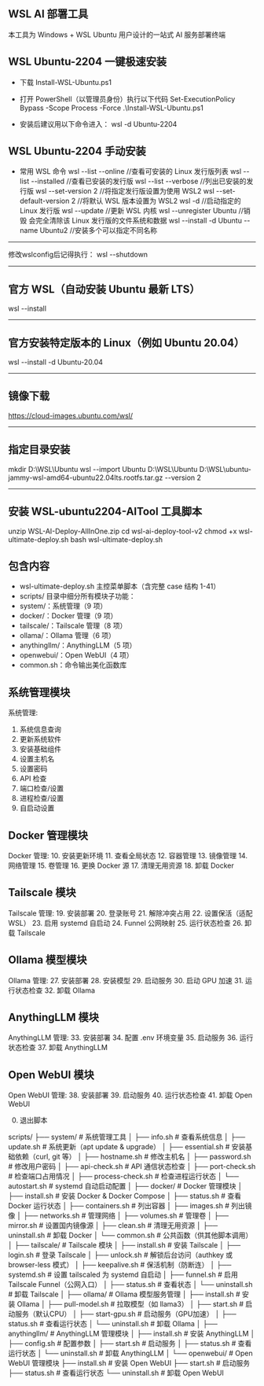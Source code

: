 ## WSL AI 部署工具

本工具为 Windows + WSL Ubuntu 用户设计的一站式 AI 服务部署终端

## WSL Ubuntu-2204 一键极速安装

 - 下载 Install-WSL-Ubuntu.ps1 

 - 打开 PowerShell（以管理员身份）执行以下代码
Set-ExecutionPolicy Bypass -Scope Process -Force
.\Install-WSL-Ubuntu.ps1

 - 安装后建议用以下命令进入：
wsl -d Ubuntu-2204

## WSL Ubuntu-2204 手动安装

 - 常用 WSL 命令
wsl --list --online				          //查看可安装的 Linux 发行版列表
wsl --list --installed		          //查看已安装的发行版
wsl --list --verbose		          	//列出已安装的发行版
wsl --set-version <Distro> 2	      //将指定发行版设置为使用 WSL2
wsl --set-default-version 2		      //将默认 WSL 版本设置为 WSL2
wsl -d <Distro>				            	//启动指定的 Linux 发行版
wsl --update				              	//更新 WSL 内核
wsl --unregister Ubuntu			        //销毁 会完全清除该 Linux 发行版的文件系统和数据
wsl --install -d Ubuntu --name Ubuntu2    	//安装多个可以指定不同名称
-- ---- ---- ---- ---- ---- ---- ---- ---- ---- ---- ---- ---- ---- ---- --
修改wslconfig后记得执行：  wsl --shutdown
-- ---- ---- ---- ---- ---- ---- ---- ---- ---- ---- ---- ---- ---- ---- 
## 官方 WSL（自动安装 Ubuntu 最新 LTS）
wsl --install
-- ---- ---- ---- ---- ---- ---- ---- ---- ---- ---- ---- ---- ---- ---- 
## 官方安装特定版本的 Linux（例如 Ubuntu 20.04）
wsl --install -d Ubuntu-20.04
-- ---- ---- ---- ---- ---- ---- ---- ---- ---- ---- ---- ---- ---- ---- 
## 镜像下载
https://cloud-images.ubuntu.com/wsl/  
-- ---- ---- ---- ---- ---- ---- ---- ---- ---- ---- ---- ---- ---- ---- 
## 指定目录安装
mkdir D:\WSL\Ubuntu
wsl --import Ubuntu D:\WSL\Ubuntu D:\WSL\ubuntu-jammy-wsl-amd64-ubuntu22.04lts.rootfs.tar.gz --version 2
-- ---- ---- ---- ---- ---- ---- ---- ---- ---- ---- ---- ---- ---- ---- 
## 安装 WSL-ubuntu2204-AITool 工具脚本

unzip WSL-AI-Deploy-AllInOne.zip
cd wsl-ai-deploy-tool-v2
chmod +x wsl-ultimate-deploy.sh
bash wsl-ultimate-deploy.sh


## 包含内容
- wsl-ultimate-deploy.sh 主控菜单脚本（含完整 case 结构 1-41）
- scripts/ 目录中细分所有模块子功能：
- system/：系统管理（9 项）
- docker/：Docker 管理（9 项）
- tailscale/：Tailscale 管理（8 项）
- ollama/：Ollama 管理（6 项）
- anythingllm/：AnythingLLM（5 项）
- openwebui/：Open WebUI（4 项）
- common.sh：命令输出美化函数库

## 系统管理模块
  系统管理:  
1. 系统信息查询 
2. 更新系统软件 
3. 安装基础组件 
4. 设置主机名 
5. 设置密码 
6. API 检查 
7. 端口检查/设置 
8. 进程检查/设置 
9. 自启动设置 

## Docker 管理模块
  Docker 管理: 
10. 安装更新环境 
11. 查看全局状态 
12. 容器管理 
13. 镜像管理 
14. 网络管理 
15. 卷管理 
16. 更换 Docker 源 
17. 清理无用资源 
18. 卸载 Docker 

## Tailscale 模块
 Tailscale 管理: 
19. 安装部署 
20. 登录账号 
21. 解除冲突占用 
22. 设置保活（适配 WSL） 
23. 启用 systemd 自启动 
24. Funnel 公网映射 
25. 运行状态检查 
26. 卸载 Tailscale 

## Ollama 模型模块
 Ollama 管理: 
27. 安装部署 
28. 安装模型 
29. 启动服务 
30. 启动 GPU 加速 
31. 运行状态检查 
32. 卸载 Ollama 

## AnythingLLM 模块
 AnythingLLM 管理: 
33. 安装部署 
34. 配置 .env 环境变量 
35. 启动服务 
36. 运行状态检查 
37. 卸载 AnythingLLM 

## Open WebUI 模块
 Open WebUI 管理: 
38. 安装部署 
39. 启动服务 
40. 运行状态检查 
41. 卸载 Open WebUI 

0. 退出脚本

scripts/
├── system/                # 系统管理工具
│   ├── info.sh            # 查看系统信息
│   ├── update.sh          # 系统更新（apt update & upgrade）
│   ├── essential.sh       # 安装基础依赖（curl, git 等）
│   ├── hostname.sh        # 修改主机名
│   ├── password.sh        # 修改用户密码
│   ├── api-check.sh       # API 通信状态检查
│   ├── port-check.sh      # 检查端口占用情况
│   ├── process-check.sh   # 检查进程运行状态
│   └── autostart.sh       # systemd 自动启动配置
│
├── docker/                # Docker 管理模块
│   ├── install.sh         # 安装 Docker & Docker Compose
│   ├── status.sh          # 查看 Docker 运行状态
│   ├── containers.sh      # 列出容器
│   ├── images.sh          # 列出镜像
│   ├── networks.sh        # 管理网络
│   ├── volumes.sh         # 管理卷
│   ├── mirror.sh          # 设置国内镜像源
│   ├── clean.sh           # 清理无用资源
│   ├── uninstall.sh       # 卸载 Docker
│   └── common.sh          # 公共函数（供其他脚本调用）
│
├── tailscale/             # Tailscale 模块
│   ├── install.sh         # 安装 Tailscale
│   ├── login.sh           # 登录 Tailscale
│   ├── unlock.sh          # 解锁后台访问（authkey 或 browser-less 模式）
│   ├── keepalive.sh       # 保活机制（防断连）
│   ├── systemd.sh         # 设置 tailscaled 为 systemd 自启动
│   ├── funnel.sh          # 启用 Tailscale Funnel（公网入口）
│   ├── status.sh          # 查看状态
│   └── uninstall.sh       # 卸载 Tailscale
│
├── ollama/                # Ollama 模型服务管理
│   ├── install.sh         # 安装 Ollama
│   ├── pull-model.sh      # 拉取模型（如 llama3）
│   ├── start.sh           # 启动服务（默认CPU）
│   ├── start-gpu.sh       # 启动服务（GPU加速）
│   ├── status.sh          # 查看运行状态
│   └── uninstall.sh       # 卸载 Ollama
│
├── anythingllm/           # AnythingLLM 管理模块
│   ├── install.sh         # 安装 AnythingLLM
│   ├── config.sh          # 配置参数
│   ├── start.sh           # 启动服务
│   ├── status.sh          # 查看运行状态
│   └── uninstall.sh       # 卸载 AnythingLLM
│
└── openwebui/             # Open WebUI 管理模块
    ├── install.sh         # 安装 Open WebUI
    ├── start.sh           # 启动服务
    ├── status.sh          # 查看运行状态
    └── uninstall.sh       # 卸载 Open WebUI

